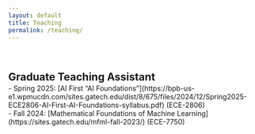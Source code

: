 ```yaml
---
layout: default
title: Teaching
permalink: /teaching/
---
```


<h1 id="teaching"></h1>

<h2 style="margin: 60px 0px -15px;">Graduate Teaching Assistant</h2>
<br>

<div class="justify-text-70">
- Spring 2025: [AI First “AI Foundations”](https://bpb-us-e1.wpmucdn.com/sites.gatech.edu/dist/8/675/files/2024/12/Spring2025-ECE2806-AI-First-AI-Foundations-syllabus.pdf) (ECE-2806)
</div>

<div class="justify-text-70">
- Fall 2024: [Mathematical Foundations of Machine Learning](https://sites.gatech.edu/mfml-fall-2023/) (ECE-7750)
</div>
